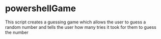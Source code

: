 # powershellGame
This script creates a guessing game which allows the user to guess a random number and tells the user how many tries it took for them to guess the number
